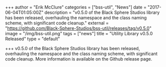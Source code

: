 +++
author = "Erik McClure"
categories = ["bss-util", "News"]
date = "2017-06-04T01:05:00Z"
description = "v0.5.0 of the Black Sphere Studios library has been released, overhauling the namespace and the class naming scheme, with significant code cleanup."
external = "https://github.com/Black-Sphere-Studios/bss-util/releases/tag/v0.5.0"
image = "/img/bss-util.png"
tags = ["news"]
title = "Utility Library v0.5.0 Released"
type = "default"

+++
v0.5.0 of the Black Sphere Studios library has been released, overhauling the namespace and the class naming scheme, with significant code cleanup. More information is available on the Github release page.